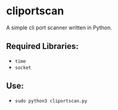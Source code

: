 # cliportscan
A simple cli port scanner written in Python.

## Required Libraries:
- `time`
- `socket`

## Use:
- `sudo python3 cliportscan.py`
